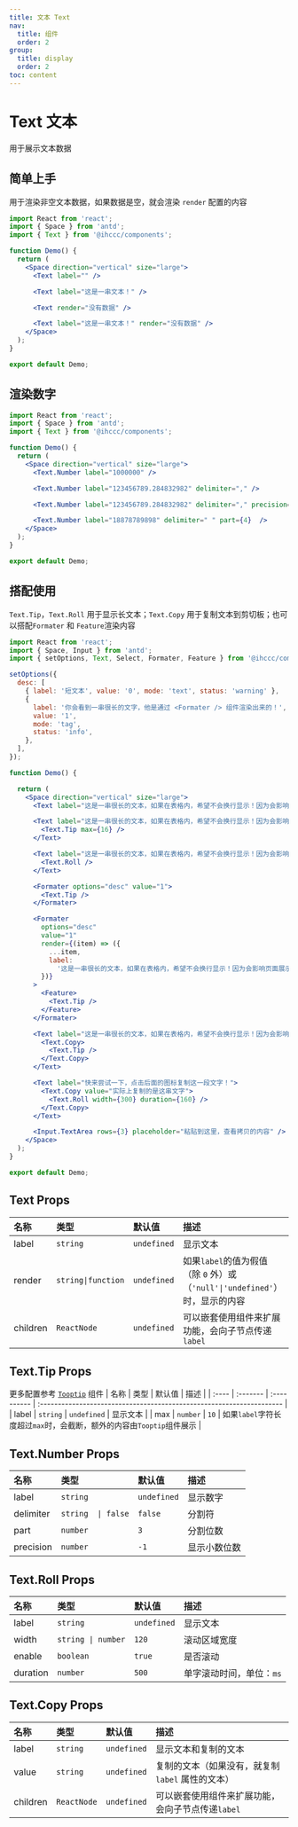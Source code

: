 ```yaml
---
title: 文本 Text
nav:
  title: 组件
  order: 2
group: 
  title: display
  order: 2
toc: content
---
```


# Text 文本

用于展示文本数据

## 简单上手

用于渲染非空文本数据，如果数据是空，就会渲染 `render` 配置的内容

```jsx
import React from 'react';
import { Space } from 'antd';
import { Text } from '@ihccc/components';

function Demo() {
  return (
    <Space direction="vertical" size="large">
      <Text label="" />

      <Text label="这是一串文本！" />

      <Text render="没有数据" />

      <Text label="这是一串文本！" render="没有数据" />
    </Space>
  );
}

export default Demo;
```

## 渲染数字

```jsx
import React from 'react';
import { Space } from 'antd';
import { Text } from '@ihccc/components';

function Demo() {
  return (
    <Space direction="vertical" size="large">
      <Text.Number label="1000000" />

      <Text.Number label="123456789.284832982" delimiter="," />

      <Text.Number label="123456789.284832982" delimiter="," precision={4} />

      <Text.Number label="18878789898" delimiter=" " part={4}  />
    </Space>
  );
}

export default Demo;
```

## 搭配使用

`Text.Tip`，`Text.Roll` 用于显示长文本；`Text.Copy` 用于复制文本到剪切板；也可以搭配`Formater` 和 `Feature`渲染内容

```jsx
import React from 'react';
import { Space, Input } from 'antd';
import { setOptions, Text, Select, Formater, Feature } from '@ihccc/components';

setOptions({
  desc: [
    { label: '短文本', value: '0', mode: 'text', status: 'warning' },
    {
      label: '你会看到一串很长的文字，他是通过 <Formater /> 组件渲染出来的！',
      value: '1',
      mode: 'tag',
      status: 'info',
    },
  ],
});

function Demo() { 

  return (
    <Space direction="vertical" size="large">
      <Text label="这是一串很长的文本，如果在表格内，希望不会换行显示！因为会影响页面展示效果，影响用户体验！" />

      <Text label="这是一串很长的文本，如果在表格内，希望不会换行显示！因为会影响页面展示效果，影响用户体验！">
        <Text.Tip max={16} />
      </Text>

      <Text label="这是一串很长的文本，如果在表格内，希望不会换行显示！因为会影响页面展示效果，影响用户体验！">
        <Text.Roll />
      </Text>

      <Formater options="desc" value="1">
        <Text.Tip />
      </Formater>

      <Formater
        options="desc"
        value="1"
        render={(item) => ({
          ...item,
          label:
            '这是一串很长的文本，如果在表格内，希望不会换行显示！因为会影响页面展示效果，影响用户体验！',
        })}
      >
        <Feature>
          <Text.Tip />
        </Feature>
      </Formater>

      <Text label="这是一串很长的文本，如果在表格内，希望不会换行显示！因为会影响页面展示效果，影响用户体验！">
        <Text.Copy>
          <Text.Tip />
        </Text.Copy>
      </Text>

      <Text label="快来尝试一下，点击后面的图标复制这一段文字！">
        <Text.Copy value="实际上复制的是这串文字">
          <Text.Roll width={300} duration={160} />
        </Text.Copy>
      </Text>

      <Input.TextArea rows={3} placeholder="粘贴到这里，查看拷贝的内容" />
    </Space>
  );
}

export default Demo;
```

## Text Props

| 名称     | 类型               | 默认值      | 描述                                                                        |
| :------- | :----------------- | :---------- | :-------------------------------------------------------------------------- |
| label    | `string`           | `undefined` | 显示文本                                                                    |
| render   | `string\|function` | `undefined` | 如果`label`的值为假值（除 `0` 外）或（`'null'\|'undefined'`）时，显示的内容 |
| children | `ReactNode`        | `undefined` | 可以嵌套使用组件来扩展功能，会向子节点传递`label`                           |

## Text.Tip Props

更多配置参考 [`Tooptip`](https://ant.design/components/tooltip-cn/) 组件
| 名称  | 类型     | 默认值      | 描述                                                                  |
| :---- | :------- | :---------- | :-------------------------------------------------------------------- |
| label | `string` | `undefined` | 显示文本                                                              |
| max   | `number` | `10`        | 如果`label`字符长度超过`max`时，会截断，额外的内容由`Tooptip`组件展示 |


## Text.Number Props

| 名称      | 类型               | 默认值      | 描述         |
| :-------- | :----------------- | :---------- | :----------- |
| label     | `string`           | `undefined` | 显示数字     |
| delimiter | `string  \| false` | `false`     | 分割符       |
| part      | `number`           | `3`         | 分割位数     |
| precision | `number`           | `-1`        | 显示小数位数 |

## Text.Roll Props

| 名称     | 类型               | 默认值      | 描述                     |
| :------- | :----------------- | :---------- | :----------------------- |
| label    | `string`           | `undefined` | 显示文本                 |
| width    | `string \| number` | `120`       | 滚动区域宽度             |
| enable   | `boolean`          | `true`      | 是否滚动                 |
| duration | `number`           | `500`       | 单字滚动时间，单位：`ms` |

## Text.Copy Props

| 名称     | 类型        | 默认值      | 描述                                              |
| :------- | :---------- | :---------- | :------------------------------------------------ |
| label    | `string`    | `undefined` | 显示文本和复制的文本                              |
| value    | `string`    | `undefined` | 复制的文本（如果没有，就复制 `label` 属性的文本） |
| children | `ReactNode` | `undefined` | 可以嵌套使用组件来扩展功能，会向子节点传递`label` |
